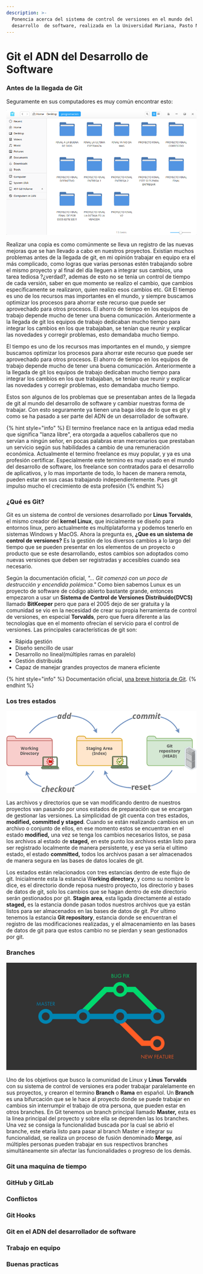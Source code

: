 ```yaml
---
description: >-
  Ponencia acerca del sistema de control de versiones en el mundo del
  desarrollo  de software, realizada en la Universidad Mariana, Pasto Nariño.
---
```


# Git el ADN del Desarrollo de Software

### Antes de la llegada de Git

Seguramente en sus computadores es muy común encontrar esto:

![](.gitbook/assets/deepinscreenshot_20190510011932.png)

Realizar una copia es como comúnmente se lleva un registro de las nuevas mejoras que se han llevado a cabo en nuestros proyectos. Existían muchos problemas antes de la llegada de git, en mi opinión trabajar en equipo era el más complicado, como logras que varias personas estén trabajando sobre el mismo proyecto y al final del día lleguen a integrar sus cambios, una tarea tediosa ?¿verdad?, ademas de esto no se tenia un control de tiempo de cada versión, saber en que momento se realizo el cambio, que cambios específicamente se realizaron, quien realizo esos cambios etc. Git El tiempo es uno de los recursos mas importantes en el mundo, y siempre buscamos optimizar los procesos para ahorrar este recurso que puede ser aprovechado para otros procesos. El ahorro de tiempo en los equipos de trabajo depende mucho de tener una buena comunicación. Anteriormente a la llegada de git los equipos de trabajo dedicaban mucho tiempo para integrar los cambios en los que trabajaban, se tenían que reunir y explicar las novedades y corregir problemas, esto demandaba mucho tiempo.

El tiempo es uno de los recursos mas importantes en el mundo, y siempre buscamos optimizar los procesos para ahorrar este recurso que puede ser aprovechado para otros procesos. El ahorro de tiempo en los equipos de trabajo depende mucho de tener una buena comunicación. Anteriormente a la llegada de git los equipos de trabajo dedicaban mucho tiempo para integrar los cambios en los que trabajaban, se tenían que reunir y explicar las novedades y corregir problemas, esto demandaba mucho tiempo.

Estos son algunos de los problemas que se presentaban antes de la llegada de git al mundo del desarrollo de software y cambiar nuestras forma de trabajar. Con esto seguramente ya tienen una baga idea de lo que es git y como se ha pasado a ser parte del ADN de un desarrollador de software.

{% hint style="info" %}
El termino freelance nace en la antigua edad media que significa "lanza libre", era otorgada a aquellos caballeros que no servían a ningún señor, en pocas palabras eran mercenarios que prestaban un servicio según sus habilidades a cambio de una remuneración económica. Actualmente el termino freelance es muy popular, y ya es una profesión certificar. Especialmente este termino es muy usado en el mundo del desarrollo de software, los freelance son contratados para el desarrollo de aplicativos, y lo mas importante de todo, lo hacen de manera remota, pueden estar en sus casas trabajando independientemente. Pues git impulso mucho el crecimiento de esta profesión
{% endhint %}

### ¿Qué es Git?

Git es un sistema de control de versiones desarrollado por **Linus Torvalds**, el mismo creador del **kernel Linux**, que inicialmente se diseño para entornos linux, pero actualmente es multiplataforma y podemos tenerlo en sistemas Windows y MacOS. Ahora la pregunta es, **¿Que es un sistema de control de versiones?** Es la gestión de los diversos cambios a lo largo del tiempo que se pueden presentar en los elementos de un proyecto o producto que se este desarrollando, estos cambios son adoptados como nuevas versiones que deben ser registradas y accesibles cuando sea necesario. 

Según la documentación oficial, _"... Git comenzó con un poco de destrucción y encendida polémica."_  Como bien sabemos Lunux es un proyecto de software de código abierto bastante grande, entonces empezaron a usar un **Sistema de Control de Versiones Distribuido\(DVCS\)** llamado **BitKeeper** pero que para el 2005 dejo de ser gratuita y la comunidad se vio en la necesidad de crear su propia herramienta de control de versiones, en especial **Torvalds**, pero que fuera diferente a las tecnologías que en el momento ofrecían el servicio para el control de versiones. Las principales características de git son:

* Rápida gestión
* Diseño sencillo de usar
* Desarrollo no lineal\(múltiples ramas en paralelo\)
* Gestión distribuida
* Capaz de manejar grandes proyectos de manera eficiente 

{% hint style="info" %}
Documentación oficial,  [una breve historia de Git](https://git-scm.com/book/es/v1/Empezando-Una-breve-historia-de-Git).
{% endhint %}

### Los tres estados

![Git workflow](.gitbook/assets/tres-estados.png)

Las archivos y directorios que se van modificando dentro de nuestros proyectos van pasando por unos estados de preparación que se encargan de gestionar las versiones. La simplicidad de git cuenta con tres estados, **modified, committed y  staged**. Cuando se están realizando cambios en un archivo o conjunto de ellos, en ese momento estos se encuentran en el estado **modified,** una vez se tenga los cambios necesarios listos, se pasa los archivos al estado de **staged,** en este punto los archivos están listo para ser registrado localmente de manera persistente, y ese ya seria el ultimo estado, el estado **committed,** todos los archivos pasan a ser almacenados de manera segura en las bases de datos locales de git.

Los estados están relacionados con tres estancias dentro de este flujo de git. Inicialmente esta la estancia W**orking directory**, y como su nombre lo dice, es el directorio donde reposa nuestro proyecto, los directorio y bases de datos de git, solo los cambios que se hagan dentro de este directorio serán gestionados por git. **Stagin area**, esta ligada directamente al estado **staged,** es la estancia donde pasan todos nuestros archivos que ya están listos para ser almacenados en las bases de datos de git. Por ultimo tenemos la estancia **Git repository**, estancia donde se encuentran el registro de las modificaciones realizadas, y el almacenamiento en las bases de datos de git para que estos cambio no se pierdan y sean gestionados por git.

### Branches

![](.gitbook/assets/branches.jpg)

Uno de los objetivos que busco la comunidad de Linux y **Linus** **Torvalds** con su sistema de control de versiones era poder trabajar paralelamente en sus proyectos, y crearon el termino **Branch** o **Rama** en español. Un **Branch** es una bifurcación que se le hace al proyecto donde se puede trabajar en cambios sin interrumpir el trabajo de otra persona, que pueden estar en otros branches. En Git tenemos un branch principal llamado **Master,** esta es la linea principal del proyecto y sobre ella se deprenden las los branches. Una vez se consiga la funcionalidad buscada por la cual se abrió el branche, este etaria listo para pasar al branch Master e integrar su funcionalidad, se realiza un proceso de fusión denominado **Merge**, así múltiples personas pueden trabajar en sus respectivos branches simultáneamente sin afectar las funcionalidades o progreso de los demás.

### Git una maquina de tiempo

### GitHub y GitLab

### Conflictos

### Git Hooks

### Git en el ADN del desarrollador de software <a id="git-en-el-adn-del-desarrollador-de-software"></a>

### Trabajo en equipo <a id="trabajo-en-equipo"></a>

### Buenas practicas <a id="buenas-practicas"></a>

